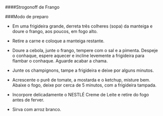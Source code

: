 ####Strogonoff de Frango

###Modo de preparo

- Em uma frigideira grande, derreta três colheres (sopa) da manteiga e doure o frango, aos poucos, em fogo alto.

- Retire a carne e coloque a manteiga restante.

- Doure a cebola, junte o frango, tempere com o sal e a pimenta. Despeje o conhaque, espere aquecer e incline levemente a frigideira para flambar o conhaque. Aguarde acabar a chama.

- Junte os champignons, tampe a frigideira e deixe por alguns minutos.

- Acrescente o purê de tomate, a mostarda e o ketchup, misture bem. Abaixe o fogo, deixe por cerca de 5 minutos, com a frigideira tampada.

- Incorpore delicadamente o NESTLÉ Creme de Leite e retire do fogo antes de ferver.

- Sirva com arroz branco.